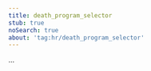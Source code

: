 ```yaml
---
title: death_program_selector
stub: true
noSearch: true
about: 'tag:hr/death_program_selector'
---
```

  ...
